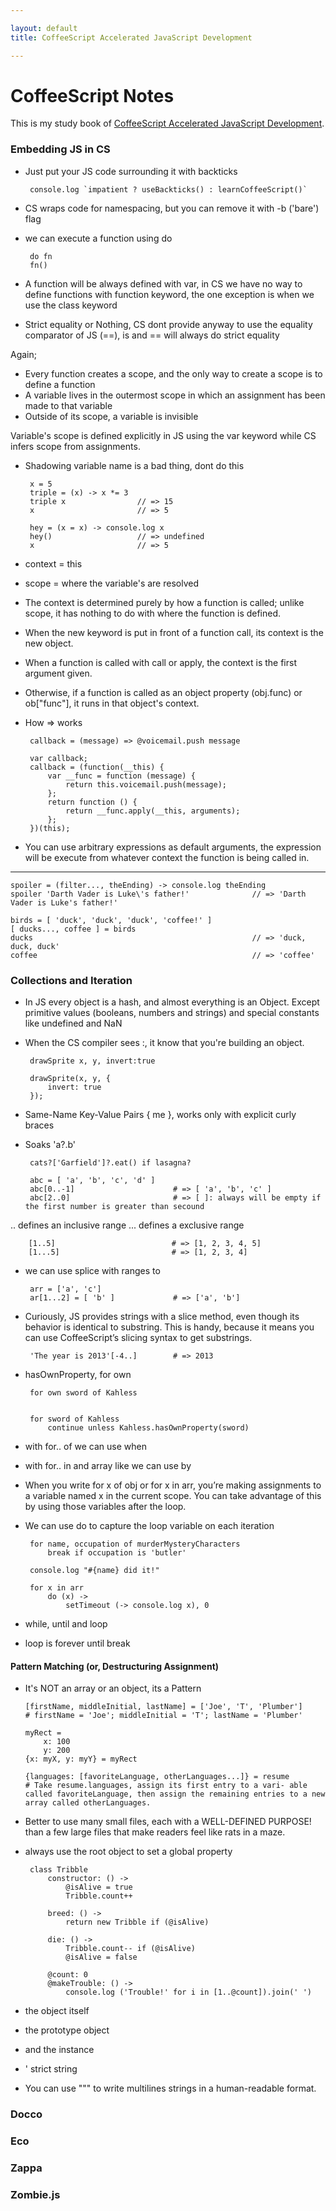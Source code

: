 ```yaml
---

layout: default
title: CoffeeScript Accelerated JavaScript Development

---
```


# CoffeeScript Notes

This is my study book of [CoffeeScript Accelerated JavaScript Development](http://pragprog.com/book/tbcoffee/coffeescript).

### Embedding JS in CS
 - Just put your JS code surrounding it with backticks
    
        console.log `impatient ? useBackticks() : learnCoffeeScript()`

 - CS wraps code for namespacing, but you can remove it with -b ('bare') flag
 - we can execute a function using do

        do fn
        fn()

 - A function will be always defined with var, in CS we have no way to define functions with function keyword, the one exception is when we use the class keyword
 - Strict equality or Nothing, CS dont provide anyway to use the equality comparator of JS (==), is and == will always do strict equality
 
 Again;
  - Every function creates a scope, and the only way to create a scope is to define a function
  - A variable lives in the outermost scope in which an assignment has been made to that variable
  - Outside of its scope, a variable is invisible

 Variable's scope is defined explicitly in JS using the var keyword while CS infers scope from assignments.

<!--break-->
 
 - Shadowing variable name is a bad thing, dont do this

        x = 5
        triple = (x) -> x *= 3
        triple x                // => 15
        x                       // => 5

        hey = (x = x) -> console.log x
        hey()                   // => undefined
        x                       // => 5

 - context = this
 - scope = where the variable's are resolved
 - The context is determined purely by how a function is called; unlike scope, it has nothing to do with where the function is defined.
 
 - When the new keyword is put in front of a function call, its context is the new object.
 - When a function is called with call or apply, the context is the first argument given.
 - Otherwise, if a function is called as an object property (obj.func) or ob["func"], it runs in that object's context.

 - How => works

        callback = (message) => @voicemail.push message

        var callback;
        callback = (function(__this) {
            var __func = function (message) {
                return this.voicemail.push(message);
            };
            return function () {
                return __func.apply(__this, arguments);
            };
        })(this);

 - You can use arbitrary expressions as default arguments, the expression will be execute from whatever context the function is being called in.

---

    spoiler = (filter..., theEnding) -> console.log theEnding
    spoiler 'Darth Vader is Luke\'s father!'              // => 'Darth Vader is Luke's father!'

    birds = [ 'duck', 'duck', 'duck', 'coffee!' ]
    [ ducks..., coffee ] = birds
    ducks                                                 // => 'duck, duck, duck'
    coffee                                                // => 'coffee'


### Collections and Iteration
 - In JS every object is a hash, and almost everything is an Object. Except primitive values (booleans, numbers and strings) and special constants like undefined and NaN
 - When the CS compiler sees :, it know that you're building an object.

        drawSprite x, y, invert:true

        drawSprite(x, y, {
            invert: true
        });

 - Same-Name Key-Value Pairs { me }, works only with explicit curly braces
 - Soaks 'a?.b' 

        cats?['Garfield']?.eat() if lasagna?

        abc = [ 'a', 'b', 'c', 'd' ]
        abc[0..-1]                      # => [ 'a', 'b', 'c' ]
        abc[2..0]                       # => [ ]: always will be empty if the first number is greater than secound

 .. defines an inclusive range
 ... defines a exclusive range

        [1..5]                          # => [1, 2, 3, 4, 5]
        [1...5]                         # => [1, 2, 3, 4]



 - we can use splice with ranges to

        arr = ['a', 'c']
        ar[1...2] = [ 'b' ]             # => ['a', 'b']

 - Curiously, JS provides strings with a slice method, even though its behavior is identical to substring. This is handy, because it means you can use CoffeeScript’s slicing syntax to get substrings.

        'The year is 2013'[-4..]        # => 2013

 - hasOwnProperty, for own

        for own sword of Kahless


        for sword of Kahless
            continue unless Kahless.hasOwnProperty(sword)

 - with for.. of we can use when
 - with for.. in and array like we can use by

 - When you write for x of obj or for x in arr, you’re making assignments to a variable named x in the current scope. You can take advantage of this by using those variables after the loop. 
 - We can use do to capture the loop variable on each iteration
        
        for name, occupation of murderMysteryCharacters
            break if occupation is 'butler'

        console.log "#{name} did it!"

        for x in arr
            do (x) ->
                setTimeout (-> console.log x), 0

 
 - while, until and loop
 - loop is forever until break
 
#### Pattern Matching (or, Destructuring Assignment)
  - It's NOT an array or an object, its a Pattern


        [firstName, middleInitial, lastName] = ['Joe', 'T', 'Plumber']
        # firstName = 'Joe'; middleInitial = 'T'; lastName = 'Plumber'

        myRect =
            x: 100
            y: 200
        {x: myX, y: myY} = myRect

        {languages: [favoriteLanguage, otherLanguages...]} = resume
        # Take resume.languages, assign its first entry to a vari- able called favoriteLanguage, then assign the remaining entries to a new array called otherLanguages.


 - Better to use many small files, each with a WELL-DEFINED PURPOSE! than a few large files that make readers feel like rats in a maze.

 - always use the root object to set a global property

        class Tribble
            constructor: () ->
                @isAlive = true
                Tribble.count++
            
            breed: () ->
                return new Tribble if (@isAlive)
            
            die: () ->
                Tribble.count-- if (@isAlive)
                @isAlive = false

            @count: 0
            @makeTrouble: () ->
                console.log ('Trouble!' for i in [1..@count]).join(' ')


 - the object itself
 - the prototype object
 - and the instance

 - ' strict string
 - You can use """ to write multilines strings in a human-readable format.


### Docco
### Eco
### Zappa
### Zombie.js
